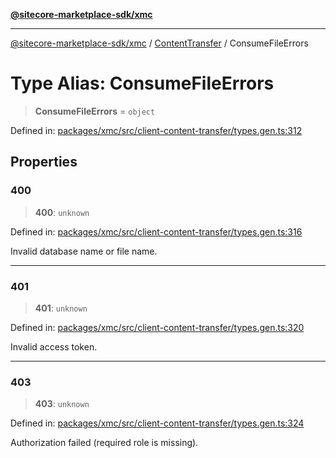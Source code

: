 [**@sitecore-marketplace-sdk/xmc**](../../../../README.md)

***

[@sitecore-marketplace-sdk/xmc](../../../../README.md) / [ContentTransfer](../README.md) / ConsumeFileErrors

# Type Alias: ConsumeFileErrors

> **ConsumeFileErrors** = `object`

Defined in: [packages/xmc/src/client-content-transfer/types.gen.ts:312](https://github.com/Sitecore/marketplace-sdk/blob/main/packages/xmc/src/client-content-transfer/types.gen.ts#L312)

## Properties

### 400

> **400**: `unknown`

Defined in: [packages/xmc/src/client-content-transfer/types.gen.ts:316](https://github.com/Sitecore/marketplace-sdk/blob/main/packages/xmc/src/client-content-transfer/types.gen.ts#L316)

Invalid database name or file name.

***

### 401

> **401**: `unknown`

Defined in: [packages/xmc/src/client-content-transfer/types.gen.ts:320](https://github.com/Sitecore/marketplace-sdk/blob/main/packages/xmc/src/client-content-transfer/types.gen.ts#L320)

Invalid access token.

***

### 403

> **403**: `unknown`

Defined in: [packages/xmc/src/client-content-transfer/types.gen.ts:324](https://github.com/Sitecore/marketplace-sdk/blob/main/packages/xmc/src/client-content-transfer/types.gen.ts#L324)

Authorization failed (required role is missing).
